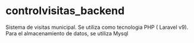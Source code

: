 # controlvisitas_backend
Sistema de visitas municipal. Se utiliza como tecnologia PHP ( Laravel v9). Para el almacenamiento de datos, se utiliza Mysql
